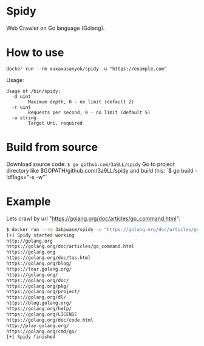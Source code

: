 # Spidy
Web Crawler on Go language (Golang).

# How to use
`docker run --rm xaxaxasanyok/spidy -u "https://example.com"`

Usage:
```
Usage of /bin/spidy:
  -d uint
        Maximum depth, 0 - no limit (default 2)
  -r uint
        Requests per second, 0 - no limit (default 5)
  -u string
        Target Uri, required
```

# Build from source
Download source code:
`$ go github.com/3a9LL/spidy`
Go to project directory like $GOPATH/github.com/3a9LL/spidy and build this:
`$ go build -ldflags="-s -w"`

# Example
Lets crawl by url "https://golang.org/doc/articles/go_command.html":
```bash
$ docker run --rm 3abpwasm/spidy -u "https://golang.org/doc/articles/go_command.html"
[+] Spidy started working
http://golang.org
https://golang.org/doc/articles/go_command.html
https://golang.org
https://golang.org/doc/tos.html
https://golang.org/blog/
https://tour.golang.org/
https://golang.org/
https://golang.org/doc/
https://golang.org/pkg/
https://golang.org/project/
https://golang.org/dl/
https://blog.golang.org/
https://golang.org/help/
https://golang.org/LICENSE
https://golang.org/doc/code.html
http://play.golang.org/
https://golang.org/cmd/go/
[+] Spidy finished
```
